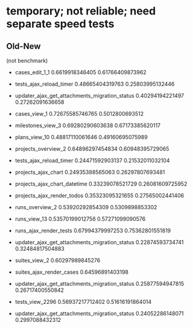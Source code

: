 # temporary; not reliable; need separate speed tests

## Old-New

(not benchmark)

* cases_edit_1_1
0.6619918346405
0.61766409873962

* tests_ajax_reload_timer
0.48665404319763
0.25803995132446

* updater_ajax_get_attachments_migration_status
0.40294194221497
0.27262091636658

* cases_view_1
0.72675585746765
0.5012800693512

* milestones_view_3
0.69280290603638
0.67173385620117

* plans_view_10
0.48817110061646
0.49160695075989

* projects_overview_2
0.64896297454834
0.60948395729065

* tests_ajax_reload_timer
0.24471592903137
0.21532011032104

* projects_ajax_chart
0.24935388565063
0.26297807693481

* projects_ajax_chart_datetime
0.33239078521729
0.26081609725952

* projects_ajax_render_todos
0.35323095321655
0.27565002441406



* runs_overview_2
0.53920292854309
0.5309898853302

* runs_view_13
0.53570199012756
0.57271099090576

* runs_ajax_render_tests
0.67994379997253
0.75362801551819

* updater_ajax_get_attachments_migration_status
0.22874593734741
0.32484817504883


* suites_view_2
0.60297989845276

* suites_ajax_render_cases
0.64596891403198

* updater_ajax_get_attachments_migration_status
0.25877594947815
0.26717400550842


* tests_view_2296
0.56937217712402
0.51616191864014

* updater_ajax_get_attachments_migration_status
0.24052286148071
0.2997088432312

